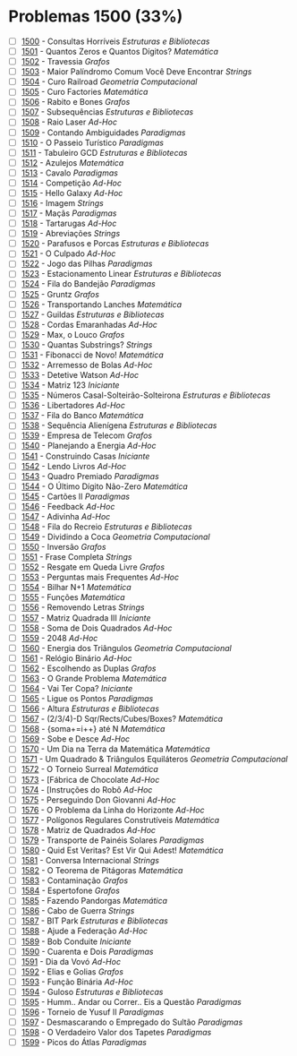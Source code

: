 # Problemas 1500 (33%)

- [ ]  [1500](https://www.beecrowd.com.br/judge/pt/problems/view/1500) - Consultas Horríveis *Estruturas e Bibliotecas*
- [ ]  [1501](https://www.beecrowd.com.br/judge/pt/problems/view/1501) - Quantos Zeros e Quantos Dígitos? *Matemática*
- [ ]  [1502](https://www.beecrowd.com.br/judge/pt/problems/view/1502) - Travessia *Grafos*
- [ ]  [1503](https://www.beecrowd.com.br/judge/pt/problems/view/1503) - Maior Palíndromo Comum Você Deve Encontrar *Strings*
- [ ]  [1504](https://www.beecrowd.com.br/judge/pt/problems/view/1504) - Curo Railroad *Geometria Computacional*
- [ ]  [1505](https://www.beecrowd.com.br/judge/pt/problems/view/1505) - Curo Factories *Matemática*
- [ ]  [1506](https://www.beecrowd.com.br/judge/pt/problems/view/1506) - Rabito e Bones *Grafos*
- [ ]  [1507](https://www.beecrowd.com.br/judge/pt/problems/view/1507) - Subsequências *Estruturas e Bibliotecas*
- [ ]  [1508](https://www.beecrowd.com.br/judge/pt/problems/view/1508) - Raio Laser *Ad-Hoc*
- [ ]  [1509](https://www.beecrowd.com.br/judge/pt/problems/view/1509) - Contando Ambiguidades *Paradigmas*
- [ ]  [1510](https://www.beecrowd.com.br/judge/pt/problems/view/1510) - O Passeio Turístico *Paradigmas*
- [ ]  [1511](https://www.beecrowd.com.br/judge/pt/problems/view/1511) - Tabuleiro GCD *Estruturas e Bibliotecas*
- [ ]  [1512](https://www.beecrowd.com.br/judge/pt/problems/view/1512) - Azulejos *Matemática*
- [ ]  [1513](https://www.beecrowd.com.br/judge/pt/problems/view/1513) - Cavalo *Paradigmas*
- [ ]  [1514](https://www.beecrowd.com.br/judge/pt/problems/view/1514) - Competição *Ad-Hoc*
- [ ]  [1515](https://www.beecrowd.com.br/judge/pt/problems/view/1515) - Hello Galaxy *Ad-Hoc*
- [ ]  [1516](https://www.beecrowd.com.br/judge/pt/problems/view/1516) - Imagem *Strings*
- [ ]  [1517](https://www.beecrowd.com.br/judge/pt/problems/view/1517) - Maçãs *Paradigmas*
- [ ]  [1518](https://www.beecrowd.com.br/judge/pt/problems/view/1518) - Tartarugas *Ad-Hoc*
- [ ]  [1519](https://www.beecrowd.com.br/judge/pt/problems/view/1519) - Abreviações *Strings*
- [ ]  [1520](https://www.beecrowd.com.br/judge/pt/problems/view/1520) - Parafusos e Porcas *Estruturas e Bibliotecas*
- [ ]  [1521](https://www.beecrowd.com.br/judge/pt/problems/view/1521) - O Culpado *Ad-Hoc*
- [ ]  [1522](https://www.beecrowd.com.br/judge/pt/problems/view/1522) - Jogo das Pilhas *Paradigmas*
- [ ]  [1523](https://www.beecrowd.com.br/judge/pt/problems/view/1523) - Estacionamento Linear *Estruturas e Bibliotecas*
- [ ]  [1524](https://www.beecrowd.com.br/judge/pt/problems/view/1524) - Fila do Bandejão *Paradigmas*
- [ ]  [1525](https://www.beecrowd.com.br/judge/pt/problems/view/1525) - Gruntz *Grafos*
- [ ]  [1526](https://www.beecrowd.com.br/judge/pt/problems/view/1526) - Transportando Lanches *Matemática*
- [ ]  [1527](https://www.beecrowd.com.br/judge/pt/problems/view/1527) - Guildas *Estruturas e Bibliotecas*
- [ ]  [1528](https://www.beecrowd.com.br/judge/pt/problems/view/1528) - Cordas Emaranhadas *Ad-Hoc*
- [ ]  [1529](https://www.beecrowd.com.br/judge/pt/problems/view/1529) - Max, o Louco *Grafos*
- [ ]  [1530](https://www.beecrowd.com.br/judge/pt/problems/view/1530) - Quantas Substrings? *Strings*
- [ ]  [1531](https://www.beecrowd.com.br/judge/pt/problems/view/1531) - Fibonacci de Novo! *Matemática*
- [ ]  [1532](https://www.beecrowd.com.br/judge/pt/problems/view/1532) - Arremesso de Bolas *Ad-Hoc*
- [ ]  [1533](https://www.beecrowd.com.br/judge/pt/problems/view/1533) - Detetive Watson *Ad-Hoc*
- [ ]  [1534](https://www.beecrowd.com.br/judge/pt/problems/view/1534) - Matriz 123 *Iniciante*
- [ ]  [1535](https://www.beecrowd.com.br/judge/pt/problems/view/1535) - Números Casal-Solteirão-Solteirona *Estruturas e Bibliotecas*
- [ ]  [1536](https://www.beecrowd.com.br/judge/pt/problems/view/1536) - Libertadores *Ad-Hoc*
- [ ]  [1537](https://www.beecrowd.com.br/judge/pt/problems/view/1537) - Fila do Banco *Matemática*
- [ ]  [1538](https://www.beecrowd.com.br/judge/pt/problems/view/1538) - Sequência Alienígena *Estruturas e Bibliotecas*
- [ ]  [1539](https://www.beecrowd.com.br/judge/pt/problems/view/1539) - Empresa de Telecom *Grafos*
- [ ]  [1540](https://www.beecrowd.com.br/judge/pt/problems/view/1540) - Planejando a Energia *Ad-Hoc*
- [ ]  [1541](https://www.beecrowd.com.br/judge/pt/problems/view/1541) - Construindo Casas *Iniciante*
- [ ]  [1542](https://www.beecrowd.com.br/judge/pt/problems/view/1542) - Lendo Livros *Ad-Hoc*
- [ ]  [1543](https://www.beecrowd.com.br/judge/pt/problems/view/1543) - Quadro Premiado *Paradigmas*
- [ ]  [1544](https://www.beecrowd.com.br/judge/pt/problems/view/1544) - O Último Dígito Não-Zero *Matemática*
- [ ]  [1545](https://www.beecrowd.com.br/judge/pt/problems/view/1545) - Cartões II *Paradigmas*
- [ ]  [1546](https://www.beecrowd.com.br/judge/pt/problems/view/1546) - Feedback *Ad-Hoc*
- [ ]  [1547](https://www.beecrowd.com.br/judge/pt/problems/view/1547) - Adivinha *Ad-Hoc*
- [ ]  [1548](https://www.beecrowd.com.br/judge/pt/problems/view/1548) - Fila do Recreio *Estruturas e Bibliotecas*
- [ ]  [1549](https://www.beecrowd.com.br/judge/pt/problems/view/1549) - Dividindo a Coca *Geometria Computacional*
- [ ]  [1550](https://www.beecrowd.com.br/judge/pt/problems/view/1550) - Inversão *Grafos*
- [ ]  [1551](https://www.beecrowd.com.br/judge/pt/problems/view/1551) - Frase Completa *Strings*
- [ ]  [1552](https://www.beecrowd.com.br/judge/pt/problems/view/1552) - Resgate em Queda Livre *Grafos*
- [ ]  [1553](https://www.beecrowd.com.br/judge/pt/problems/view/1553) - Perguntas mais Frequentes *Ad-Hoc*
- [ ]  [1554](https://www.beecrowd.com.br/judge/pt/problems/view/1554) - Bilhar N+1 *Matemática*
- [ ]  [1555](https://www.beecrowd.com.br/judge/pt/problems/view/1555) - Funções *Matemática*
- [ ]  [1556](https://www.beecrowd.com.br/judge/pt/problems/view/1556) - Removendo Letras *Strings*
- [ ]  [1557](https://www.beecrowd.com.br/judge/pt/problems/view/1557) - Matriz Quadrada III *Iniciante*
- [ ]  [1558](https://www.beecrowd.com.br/judge/pt/problems/view/1558) - Soma de Dois Quadrados *Ad-Hoc*
- [ ]  [1559](https://www.beecrowd.com.br/judge/pt/problems/view/1559) - 2048 *Ad-Hoc*
- [ ]  [1560](https://www.beecrowd.com.br/judge/pt/problems/view/1560) - Energia dos Triângulos *Geometria Computacional*
- [ ]  [1561](https://www.beecrowd.com.br/judge/pt/problems/view/1561) - Relógio Binário *Ad-Hoc*
- [ ]  [1562](https://www.beecrowd.com.br/judge/pt/problems/view/1562) - Escolhendo as Duplas *Grafos*
- [ ]  [1563](https://www.beecrowd.com.br/judge/pt/problems/view/1563) - O Grande Problema *Matemática*
- [ ]  [1564](https://www.beecrowd.com.br/judge/pt/problems/view/1564) - Vai Ter Copa? *Iniciante*
- [ ]  [1565](https://www.beecrowd.com.br/judge/pt/problems/view/1565) - Ligue os Pontos *Paradigmas*
- [ ]  [1566](https://www.beecrowd.com.br/judge/pt/problems/view/1566) - Altura *Estruturas e Bibliotecas*
- [ ]  [1567](https://www.beecrowd.com.br/judge/pt/problems/view/1567) - (2/3/4)-D Sqr/Rects/Cubes/Boxes? *Matemática*
- [ ]  [1568](https://www.beecrowd.com.br/judge/pt/problems/view/1568) - {soma+=i++} até N *Matemática*
- [ ]  [1569](https://www.beecrowd.com.br/judge/pt/problems/view/1569) - Sobe e Desce *Ad-Hoc*
- [ ]  [1570](https://www.beecrowd.com.br/judge/pt/problems/view/1570) - Um Dia na Terra da Matemática *Matemática*
- [ ]  [1571](https://www.beecrowd.com.br/judge/pt/problems/view/1571) - Um Quadrado &amp; Triângulos Equiláteros *Geometria Computacional*
- [ ]  [1572](https://www.beecrowd.com.br/judge/pt/problems/view/1572) - O Torneio Surreal *Matemática*
- [ ]  [1573](https://www.beecrowd.com.br/judge/pt/problems/view/1573) - [Fábrica de Chocolate *Ad-Hoc*
- [ ]  [1574](https://www.beecrowd.com.br/judge/pt/problems/view/1574) - [Instruções do Robô *Ad-Hoc*
- [ ]  [1575](https://www.beecrowd.com.br/judge/pt/problems/view/1575) - Perseguindo Don Giovanni *Ad-Hoc*
- [ ]  [1576](https://www.beecrowd.com.br/judge/pt/problems/view/1576) - O Problema da Linha do Horizonte *Ad-Hoc*
- [ ]  [1577](https://www.beecrowd.com.br/judge/pt/problems/view/1577) - Polígonos Regulares Construtíveis *Matemática*
- [ ]  [1578](https://www.beecrowd.com.br/judge/pt/problems/view/1578) - Matriz de Quadrados *Ad-Hoc*
- [ ]  [1579](https://www.beecrowd.com.br/judge/pt/problems/view/1579) - Transporte de Painéis Solares *Paradigmas*
- [ ]  [1580](https://www.beecrowd.com.br/judge/pt/problems/view/1580) - Quid Est Veritas? Est Vir Qui Adest! *Matemática*
- [ ]  [1581](https://www.beecrowd.com.br/judge/pt/problems/view/1581) - Conversa Internacional *Strings*
- [ ]  [1582](https://www.beecrowd.com.br/judge/pt/problems/view/1582) - O Teorema de Pitágoras *Matemática*
- [ ]  [1583](https://www.beecrowd.com.br/judge/pt/problems/view/1583) - Contaminação *Grafos*
- [ ]  [1584](https://www.beecrowd.com.br/judge/pt/problems/view/1584) - Espertofone *Grafos*
- [ ]  [1585](https://www.beecrowd.com.br/judge/pt/problems/view/1585) - Fazendo Pandorgas *Matemática*
- [ ]  [1586](https://www.beecrowd.com.br/judge/pt/problems/view/1586) - Cabo de Guerra *Strings*
- [ ]  [1587](https://www.beecrowd.com.br/judge/pt/problems/view/1587) - BIT Park *Estruturas e Bibliotecas*
- [ ]  [1588](https://www.beecrowd.com.br/judge/pt/problems/view/1588) - Ajude a Federação *Ad-Hoc*
- [ ]  [1589](https://www.beecrowd.com.br/judge/pt/problems/view/1589) - Bob Conduite *Iniciante*
- [ ]  [1590](https://www.beecrowd.com.br/judge/pt/problems/view/1590) - Cuarenta e Dois *Paradigmas*
- [ ]  [1591](https://www.beecrowd.com.br/judge/pt/problems/view/1591) - Dia da Vovó *Ad-Hoc*
- [ ]  [1592](https://www.beecrowd.com.br/judge/pt/problems/view/1592) - Elias e Golias *Grafos*
- [ ]  [1593](https://www.beecrowd.com.br/judge/pt/problems/view/1593) - Função Binária *Ad-Hoc*
- [ ]  [1594](https://www.beecrowd.com.br/judge/pt/problems/view/1594) - Guloso *Estruturas e Bibliotecas*
- [ ]  [1595](https://www.beecrowd.com.br/judge/pt/problems/view/1595) - Humm.. Andar ou Correr.. Eis a Questão *Paradigmas*
- [ ]  [1596](https://www.beecrowd.com.br/judge/pt/problems/view/1596) - Torneio de Yusuf II *Paradigmas*
- [ ]  [1597](https://www.beecrowd.com.br/judge/pt/problems/view/1597) - Desmascarando o Empregado do Sultão *Paradigmas*
- [ ]  [1598](https://www.beecrowd.com.br/judge/pt/problems/view/1598) - O Verdadeiro Valor dos Tapetes *Paradigmas*
- [ ]  [1599](https://www.beecrowd.com.br/judge/pt/problems/view/1599) - Picos do Átlas *Paradigmas*